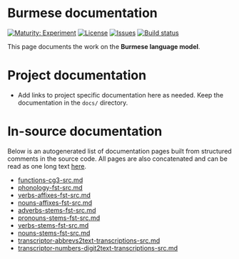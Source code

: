 # Burmese documentation

[![Maturity: Experiment](https://img.shields.io/badge/Maturity-Experiment-black.svg)](https://giellalt.github.io/MaturityClassification.html)
[![License](https://img.shields.io/github/license/giellalt/lang-mya)](https://raw.githubusercontent.com/giellalt/lang-mya/main/LICENSE)
[![Issues](https://img.shields.io/github/issues/giellalt/lang-mya)](https://github.com/giellalt/lang-mya/issues)
[![Build status](https://github.com/giellalt/lang-mya/workflows/Speller%20CI+CD/badge.svg)](https://github.com/giellalt/lang-mya/actions)

This page documents the work on the **Burmese language model**. 

# Project documentation

* Add links to project specific documentation here as needed. Keep the documentation in the `docs/` directory.

# In-source documentation

Below is an autogenerated list of documentation pages built from structured comments in the source code. All pages are also concatenated and can be read as one long text [here](mya.md).
* [functions-cg3-src.md](functions-cg3-src.md)
* [phonology-fst-src.md](phonology-fst-src.md)
* [verbs-affixes-fst-src.md](verbs-affixes-fst-src.md)
* [nouns-affixes-fst-src.md](nouns-affixes-fst-src.md)
* [adverbs-stems-fst-src.md](adverbs-stems-fst-src.md)
* [pronouns-stems-fst-src.md](pronouns-stems-fst-src.md)
* [verbs-stems-fst-src.md](verbs-stems-fst-src.md)
* [nouns-stems-fst-src.md](nouns-stems-fst-src.md)
* [transcriptor-abbrevs2text-transcriptions-src.md](transcriptor-abbrevs2text-transcriptions-src.md)
* [transcriptor-numbers-digit2text-transcriptions-src.md](transcriptor-numbers-digit2text-transcriptions-src.md)
